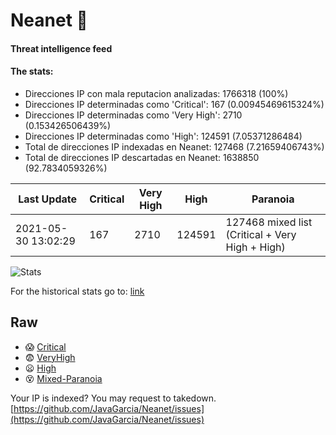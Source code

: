 # Neanet :hocho:
#### Threat intelligence feed
#### The stats:

- Direcciones IP con mala reputacion analizadas: 1766318 (100%)
- Direcciones IP determinadas como 'Critical':  167 (0.00945469615324%)
- Direcciones IP determinadas como 'Very High':  2710 (0.153426506439%)
- Direcciones IP determinadas como 'High':  124591 (7.05371286484)
- Total de direcciones IP indexadas en Neanet:  127468 (7.21659406743%)
- Total de direcciones IP descartadas en Neanet:  1638850 (92.7834059326%)

| Last Update | Critical | Very High | High | Paranoia |
| --- | --- | --- | --- | --- |
| 2021-05-30 13:02:29 | 167 | 2710 | 124591 | 127468 mixed list (Critical + Very High + High)|

![Stats](https://docs.google.com/spreadsheets/d/e/2PACX-1vSnaNMIXVabIpDJjufMlzH7poXnshF3mgd8Is1g9ytUEzVsP5my4Trn8f-xkoLLQ38xpL3HtmUexLo6/pubchart?oid=501124687&format=image)

For the historical stats go to: [link](/stats.csv)
## Raw
- :scream: [Critical](https://raw.githubusercontent.com/JavaGarcia/Neanet/master/blacklists/neanet_critical.txt)
- :fearful: [VeryHigh](https://raw.githubusercontent.com/JavaGarcia/Neanet/master/blacklists/neanet_veryHigh.txtt)
- :frowning: [High](https://raw.githubusercontent.com/JavaGarcia/Neanet/master/blacklists/neanet_high.txt)
- :dizzy_face: [Mixed-Paranoia](https://raw.githubusercontent.com/JavaGarcia/Neanet/master/blacklists/neanet_all.txt)


Your IP is indexed? You may request to takedown. [https://github.com/JavaGarcia/Neanet/issues](https://github.com/JavaGarcia/Neanet/issues)








































































































































































































































































































































































































































































































































































































































































































































































































































































































































































































































































































































































































































































































































































































































































































































































































































































































































































































































































































































































































































































































































































































































































































































































































































































































































































































































































































































































































































































































































































































































































































































































































































































































































































































































































































































































































































































































































































































































































































































































































































































































































































































































































































































































































































































































































































































































































































































































































































































































































































































































































































































































































































































































































































































































































































































































































































































































































































































































































































































































































































































































































































































































































































































































































































































































































































































































































































































































































































































































